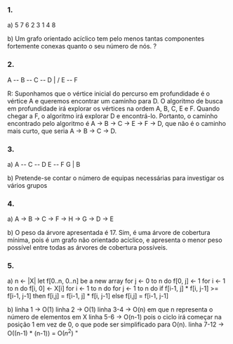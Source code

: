 ### 1.

a) 5 7 6 2 3 1 4 8

b) Um grafo orientado acíclico tem pelo menos tantas componentes fortemente conexas quanto o seu número de nós. ?

### 2.
A -- B -- C -- D
      |      /
      E -- F

R: Suponhamos que o vértice inicial do percurso em profundidade é o vértice A e queremos encontrar um caminho
para D. O algoritmo de busca em profundidade irá explorar os vértices na ordem A, B, C, E e F. Quando chegar
a F, o algoritmo irá explorar D e encontrá-lo. Portanto, o caminho encontrado pelo algoritmo é 
A -> B -> C -> E -> F -> D, que não é o caminho mais curto, que seria A -> B -> C -> D.

### 3.

a)
A -- C -- D   E -- F  G
|
B

b) Pretende-se contar o número de equipas necessárias para investigar os vários grupos

### 4.
a) A -> B -> C -> F -> H -> G -> D -> E

b) O peso da árvore apresentada é 17. Sim, é uma árvore de cobertura mínima, pois é um grafo não orientado
acíclico, e apresenta o menor peso possível entre todas as árvores de cobertura possíveis.

### 5.
a)
n <- |X|
let f[0..n, 0..n] be a new array
for j <- 0 to n do
    f[0, j] <- 1
for i <- 1 to n do
    f[i, 0] <- X[i]
for i <- 1 to n do
    for j <- 1 to n do
        if f[i-1, j] * f[i, j-1] >= f[i-1, j-1] then
            f[i,j] = f[i-1, j] * f[i, j-1]
        else
            f[i,j] = f[i-1, j-1]

b)
linha 1 -> O(1)
linha 2 -> O(1)
linha 3-4 -> O(n) em que n representa o número de elementos em X
linha 5-6 -> O(n-1) pois o ciclo irá começar na posição 1 em vez de 0, o que pode ser
simplificado para O(n).
linha 7-12 -> O((n-1) * (n-1)) = O($n^2$) "
